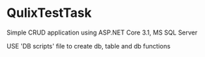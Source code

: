 # QulixTestTask
Simple CRUD application using ASP.NET Core 3.1, MS SQL Server

USE 'DB scripts' file to create db, table and db functions
